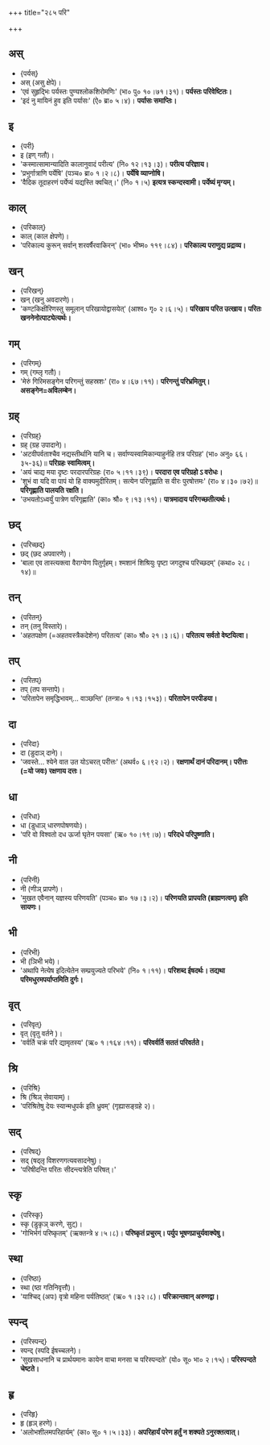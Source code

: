 +++
title="२८५ परि"

+++

## अस्
- {पर्यस्}
- अस् (असु क्षेपे)।
- 'एवं सुहृद्भिः पर्यस्तः पुण्यश्लोकशिरोमणिः' (भा० पु० १०।७१।३१)। **पर्यस्तः परिवेष्टितः।**
- 'इदं नु मायिनं हुव इति पर्यासः' (ऐ० ब्रा० ५।४)। **पर्यासः समाप्तिः।**

## इ
- {परी}
- इ (इण् गतौ)।
- 'कस्मात्सामान्यादिति कालानुवादं परीत्य' (नि० १२।१३।३)। **परीत्य परिज्ञाय।**
- 'प्रभुर्गात्राणि पर्येषि' (पञ्च० ब्रा० १।२।८)। **पर्येषि व्याप्नोषि।**
- 'वैदिक तूदाहरणं पर्येप्यं यद्यस्ति क्वचित्।' (नि० १।५) **इत्यत्र स्कन्दस्वामी। पर्येष्यं मृग्यम्।**

## काल्
- {परिकाल्}
- काल् (काल क्षेपणे)।
- 'परिकाल्य कुरून् सर्वान् शरवर्षैरवाकिरन्' (भा० भीष्म० ११९।८४)। **परिकाल्य पराणुद्य प्रद्राव्य।**

## खन्
- {परिखन्}
- खन् (खनु अवदारणे)।
- 'कण्टकिक्षीरिणस्तु समूलान् परिखायोद्वासयेत्' (आश्व० गृ० २।६।५)। **परिखाय परित उत्खाय। परितः खननेनोत्पाट्येत्यर्थः।**

## गम्
- {परिगम्}
- गम् (गम्लृ गतौ)।
- 'मेरुं गिरिमसङ्गेन परिगन्तुं सहस्रशः' (रा० ४।६७।११)। **परिगन्तुं परिभ्रमितुम्। असङ्गेन=अविलम्बेन।**

## ग्रह्
- {परिग्रह्}
- ग्रह् (ग्रह उपादाने)।
- 'अटवीपर्वताश्चैव नद्यस्तीर्थानि यानि च। सर्वाण्यस्वामिकान्याहुर्नहि तत्र परिग्रह' (भा० अनु० ६६।३५-३६)॥ **परिग्रहः स्वामित्वम्।**
- 'अयं चाद्य मया दृष्टः परदारपरिग्रहः (रा० ५।११।३९)। **परदारा एव परिग्रहो ऽ वरोधः।**
- 'शुभं वा यदि वा पापं यो हि वाक्यमुदीरितम्। सत्येन परिगृह्णाति स वीरः पुरषोत्तमः' (रा० ४।३०।७२)॥ **परिगृह्णाति पालयति रक्षति।**
- 'उभयतोऽध्वर्युं पात्रेण परिगृह्णाति' (का० श्रौ० ९।१३।११)। **पात्रमादाय परिगच्छतीत्यर्थः।**

## छद्
- {परिच्छद्}
- छद् (छद अपवारणे)।
- 'बाला एव तास्त्यक्त्वा वैराग्येण पितुर्गृहम्। श्मशानं शिश्रियुः पृष्टा जगदुश्च परिच्छदम्' (कथा० २८।१४)॥

## तन्
- {परितन्}
- तन् (तनु विस्तारे)।
- 'अहतपक्षेण (=अहतवस्त्रैकदेशेन) परितत्य' (का० श्रौ० २१।३।६)। **परितत्य सर्वतो वेष्टयित्वा।**

## तप्
- {परितप्}
- तप् (तप सन्तापे)।
- 'परितापेन समृद्धिभावम्… वाञ्छन्ति' (तन्त्रा० १।१३।१५३)। **परितापेन परपीडया।**

## दा
- {परिदा}
- दा (डुदाञ् दाने)।
- 'जवस्ते… श्येने वात उत योऽचरत् परीत्तः' (अथर्व० ६।९२।२)। **रक्षणार्थं दानं परिदानम्। परीत्तः (=यो जवः) रक्षणाय दत्तः।**

## धा
- {परिधा}
- धा (डुधाञ् धारणपोषणयोः)।
- 'परि वो विश्वतो दध ऊर्जा घृतेन पयसा' (ऋ० १०।१९।७)। **परिदधे परिपुष्णाति।**

## नी
- {परिनी}
- नी (णीञ् प्रापणे)।
- 'मुखत एवैनान् यज्ञस्य परिणयति' (पञ्च० ब्रा० १७।३।२)। **परिणयति प्रापयति (ब्राह्मणत्वम्) इति सायणः।**

## भी
- {परिभी}
- भी (ञिभी भये)।
- 'अथापि नेत्येष इदित्येतेन सम्प्रयुज्यते परिभये' (नि० १।११)। **परिशब्द ईषदर्थः। तद्यथा परिमधुरमपर्याप्तमिति दुर्गः।**

## वृत्
- {परिवृत्}
- वृत् (वृतु वर्तने )।
- 'वर्वर्ति चक्रं परि द्यामृतस्य' (ऋ० १।१६४।११)। **परिवर्वर्ति सततं परिवर्तते।**

## श्रि
- {परिश्रि}
- श्रि (श्रिञ् सेवायाम्)।
- 'परिश्रितेषु देयः स्यान्मधुपर्क इति ध्रुवम्' (गृह्यासङ्ग्रहे २)।

## सद्
- {परिषद्}
- सद् (षद्लृ विशरणगत्यवसादनेषु)।
- 'परिषीदन्ति परितः सीदन्त्यत्रेति परिषत्।'

## स्कृ
- {परिस्कृ}
- स्कृ (डुकृञ् करणे, सुट्)।
- 'गोभिर्भगं परिष्कृतम्' (ऋक्तन्त्रे ४।५।८)। **परिष्कृतं प्रचुरम्। पर्युप भूषणप्राचुर्यवाक्येषु।**

## स्था
- {परिष्ठा}
- स्था (ष्ठा गतिनिवृत्तौ)।
- 'याश्चिद् (अपः) वृत्रो महिना पर्यतिष्ठत्' (ऋ० १।३२।८)। **परिक्रान्तवान् अरुणद्वा।** 

## स्पन्द्
- {परिस्पन्द्}
- स्पन्द् (स्पदि ईषच्चलने)।
- 'सुखसाधनानि च प्रार्थयमानः कायेन वाचा मनसा च परिस्पन्दते' (यो० सू० भा० २।१५)। **परिस्पन्दते चेष्टते।**

## हृ
- {परिहृ}
- हृ (हृञ् हरणे)।
- 'अलोभशीलमपरिहार्यम्' (का० सू० १।५।३३)। **अपरिहार्यं परेण हर्तुं न शक्यते ऽनुरक्तत्वात्।**
